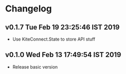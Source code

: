 
# Changelog

## v0.1.7 Tue Feb 19 23:25:46 IST 2019

* Use KiteConnect.State to store API stuff

## v0.1.0 Wed Feb 13 17:49:54 IST 2019

* Release basic version

